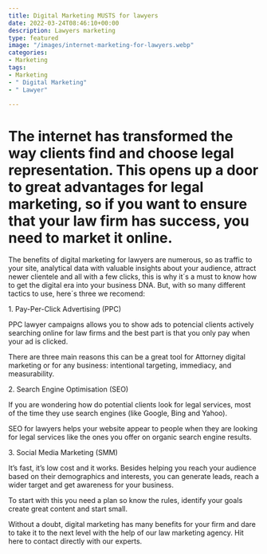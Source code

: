 ```yaml
---
title: Digital Marketing MUSTS for lawyers
date: 2022-03-24T08:46:10+00:00
description: Lawyers marketing
type: featured
image: "/images/internet-marketing-for-lawyers.webp"
categories:
- Marketing
tags:
- Marketing
- " Digital Marketing"
- " Lawyer"

---
```

# The internet has transformed the way clients find and choose legal representation. This opens up a door to great advantages for legal marketing, so if you want to ensure that your law firm has success, you need to market it online.

The benefits of digital marketing for lawyers are numerous, so as traffic to your site, analytical data with valuable insights about your audience, attract newer clientele and all with a few clicks, this is why it´s a must to know how to get the digital era into your business DNA. But, with so many different tactics to use, here´s three we recomend:

1\. Pay-Per-Click Advertising (PPC)

PPC lawyer campaigns allows you to show ads to potencial clients actively searching online for law firms and the best part is that you only pay when your ad is clicked.

There are three main reasons this can be a great tool for Attorney digital marketing or for any business: intentional targeting, immediacy, and measurability.

2\. Search Engine Optimisation (SEO)

If you are wondering how do potential clients look for legal services, most of the time they use search engines (like Google, Bing and Yahoo).

SEO for lawyers helps your website appear to people when they are looking for legal services like the ones you offer on organic search engine results.

3\. Social Media Marketing (SMM)

It’s fast, it’s low cost and it works. Besides helping you reach your audience based on their demographics and interests, you can generate leads, reach a wider target and get awareness for your business.

To start with this you need a plan so know the rules, identify your goals create great content and start small.

Without a doubt, digital marketing has many benefits for your firm and dare to take it to the next level with the help of our law marketing agency. Hit here to contact directly with our experts.